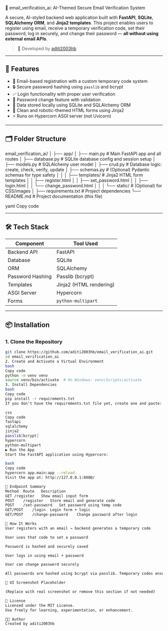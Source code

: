  🤖 email_verification_ai: AI-Themed Secure Email Verification System

A secure, AI-styled backend web application built with **FastAPI**, **SQLite**, **SQLAlchemy ORM**, and **Jinja2 templates**. This project enables users to register using email, receive a temporary verification code, set their password, log in securely, and change their password — **all without using external email APIs**.

> 🧠 Developed by [aditi2003hb](https://github.com/aditi2003hb)

---

## 🚀 Features

- 📧 Email-based registration with a custom temporary code system
- 🔒 Secure password hashing using `passlib` and bcrypt
- ✅ Login functionality with proper user verification
- 🔁 Password change feature with validation
- 💾 Data stored locally using SQLite and SQLAlchemy ORM
- 🧠 Clean and robotic-themed HTML forms using Jinja2
- ⚡ Runs on Hypercorn ASGI server (not Uvicorn)

---

## 🗂️ Folder Structure

email_verification_ai/
│
├── app/
│ ├── main.py # Main FastAPI app and all routes
│ ├── database.py # SQLite database config and session setup
│ ├── models.py # SQLAlchemy user model
│ ├── crud.py # Database logic: create, check, verify, update
│ ├── schemas.py # (Optional) Pydantic schemas for type safety
│ │
│ ├── templates/ # Jinja2 HTML form templates
│ │ ├── register.html
│ │ ├── set_password.html
│ │ ├── login.html
│ │ └── change_password.html
│ │
│ └── static/ # (Optional) for CSS/images
│
├── requirements.txt # Project dependencies
└── README.md # Project documentation (this file)

yaml
Copy code

---

## 🛠️ Tech Stack

| Component        | Tool Used               |
|------------------|-------------------------|
| Backend API      | FastAPI                 |
| Database         | SQLite                  |
| ORM              | SQLAlchemy              |
| Password Hashing | Passlib (bcrypt)        |
| Templates        | Jinja2 (HTML rendering) |
| ASGI Server      | Hypercorn               |
| Forms            | `python-multipart`      |

---

## 📦 Installation

### 1. Clone the Repository

```bash
git clone https://github.com/aditi2003hb/email_verification_ai.git
cd email_verification_ai
2. Create and Activate a Virtual Environment
bash
Copy code
python -m venv venv
source venv/bin/activate  # On Windows: venv\Scripts\activate
3. Install Dependencies
bash
Copy code
pip install -r requirements.txt
If you don’t have the requirements.txt file yet, create one and paste:

css
Copy code
fastapi
sqlalchemy
jinja2
passlib[bcrypt]
hypercorn
python-multipart
▶️ Run the App
Start the FastAPI application using Hypercorn:

bash
Copy code
hypercorn app.main:app --reload
Visit the app at: http://127.0.0.1:8000/

📌 Endpoint Summary
Method	Route	Description
GET	/register	Show email input form
POST	/register	Store email and generate code
POST	/set-password	Set password using temp code
GET/POST	/login	Login form + logic
GET/POST	/change-password	Change password after login

🔐 How It Works
User registers with an email → backend generates a temporary code

User uses that code to set a password

Password is hashed and securely saved

User logs in using email + password

User can change password securely

All passwords are hashed using bcrypt via passlib. Temporary codes ensure only verified users can proceed.

📸 UI Screenshot Placeholder

(Replace with real screenshot or remove this section if not needed)

📜 License
Licensed under the MIT License.
Use freely for learning, experimentation, or enhancement.

👩‍💻 Author
Created by aditi2003hb
